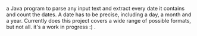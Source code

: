 a Java program to parse any input text and extract every date it contains and count the dates.
A date has to be precise, including a day, a month and a year.
Currently does this project covers a wide range of possible formats, but not all. it's a work in progress :) .
